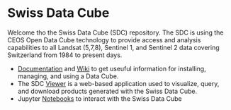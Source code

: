 # Swiss Data Cube
Welcome tho the Swiss Data Cube (SDC) repository.
The SDC is using the CEOS Open Data Cube technology to provide access and analysis capabilities to all Landsat (5,7,8), Sentinel 1, and Sentinel 2 data covering Switzerland from 1984 to present days.

* [Documentation](docs/docs.md) and [Wiki](wiki) to get useuful information for installing, managing, and using a Data Cube.
* The SDC [Viewer](viewer) is a web-based application used to visualize, query, and download products generated with the Swiss Data Cube.
* Jupyter [Notebooks](notebooks) to interact with the Swiss Data Cube

